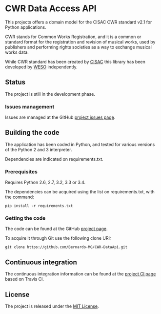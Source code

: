 # CWR Data Access API

This projects offers a domain model for the CISAC CWR standard v2.1 for Python applications.

CWR stands for Common Works Registration, and it is a common or standard format for the registration and revision of musical works, used by publishers and performing rights societies as a way to exchange musical works data.

While CWR standard has been created by [CISAC][] this library has been developed by [WESO][] independently.

## Status
The project is still in the development phase.

### Issues management
Issues are managed at the GitHub [project issues page][].

## Building the code
The application has been coded in Python, and tested for various versions of the Python 2 and 3 interpreter.

Dependencies are indicated on requirements.txt.

### Prerequisites
Requires Python 2.6, 2.7, 3.2, 3.3 or 3.4.

The dependencies can be acquired using the list on requirements.txt, with the command:

`pip install -r requirements.txt`

### Getting the code
The code can be found at the GitHub [project page][].

To acquire it through Git use the following clone URI:

`git clone https://github.com/Bernardo-MG/CWR-DataApi.git`

## Continuous integration
The continuous integration information can be found at the [project CI page][] based on Travis CI.

## License
The project is released under the [MIT License][].

[CISAC]: http://www.cisac.org/
[MIT License]: http://www.opensource.org/licenses/mit-license.php
[project CI page]: https://
[project issues page]: https://travis-ci.org/weso/CWR-DataApi/issues
[project page]: https://github.com/weso/CWR-DataApi
[WESO]: http://www.weso.es/